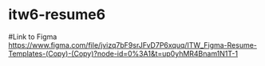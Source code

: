 # itw6-resume6
#Link to Figma
https://www.figma.com/file/jvizq7bF9srJFvD7P6xquq/ITW_Figma-Resume-Templates-(Copy)-(Copy)?node-id=0%3A1&t=up0yhMR4Bnam1N1T-1
